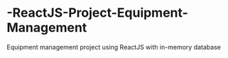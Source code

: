 # -ReactJS-Project-Equipment-Management
Equipment management project using ReactJS with in-memory database
